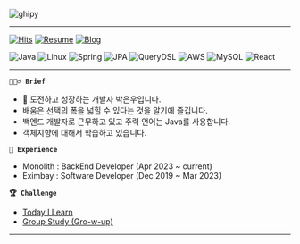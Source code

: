![ghipy](https://user-images.githubusercontent.com/50124623/210032601-e6e9eb8c-8cbf-4b3a-8257-932e39d5ae31.gif)

---

[![Hits](https://hits.seeyoufarm.com/api/count/incr/badge.svg?url=https%3A%2F%2Fgithub.com%2Fieunune&count_bg=%23707070&title_bg=%23000000&icon=digitalocean.svg&icon_color=%23E7E7E7&title=hits&edge_flat=false)](https://hits.seeyoufarm.com)
[![Resume](https://img.shields.io/badge/Resume-black?style=flat-square&logo=notion&Lists&logoColor=white)](https://ieunune.notion.site/d836ecc9172144d4b39f185b89f16a62)
[![Blog](https://img.shields.io/badge/Blog-black?style=flat-square&logo=velog&logoColor=white)](https://96-brain.tistory.com/category)

![Java](https://img.shields.io/badge/Java-007396?style=flat-square&logo=OpenJDK&logoColor=white)
![Linux](https://img.shields.io/badge/Linux-FCC624?style=flat-square&logo=Linux&logoColor=white)
![Spring](https://img.shields.io/badge/Spring-6DB33F?style=flat-square&logo=Spring&logoColor=white)
![JPA](https://img.shields.io/badge/JPA-6DB33F?style=flat-square&logo=JPA&logoColor=white)
![QueryDSL](https://img.shields.io/badge/QueryDSL-6DB33F?style=flat-square&logo=QueryDSL&logoColor=white)
![AWS](https://img.shields.io/badge/AWS-232F3E?style=flat-square&logo=AmazonAWS&logoColor=white)
![MySQL](https://img.shields.io/badge/MySQL-4479A1?style=flat-square&logo=MySQL&logoColor=white)
![React](https://img.shields.io/badge/React-61DAFB?style=flat-square&logo=react&logoColor=black)

---  

**`💁🏻‍♂️ Brief`**
- 👋 도전하고 성장하는 개발자 박은우입니다.  
- 배움은 선택의 폭을 넓힐 수 있다는 것을 알기에 즐깁니다.  
- 백엔드 개발자로 근무하고 있고 주력 언어는 Java를 사용합니다.  
- 객체지향에 대해서 학습하고 있습니다.

**`💼 Experience`**
- Monolith : BackEnd Developer  (Apr 2023 ~ current)  
- Eximbay  : Software Developer (Dec 2019 ~ Mar 2023)  

**`🏆 Challenge`**
- [Today I Learn](https://github.com/noah-personal-learning)
- [Group Study (Gro-w-up)](https://github.com/gro-w-up)

---
